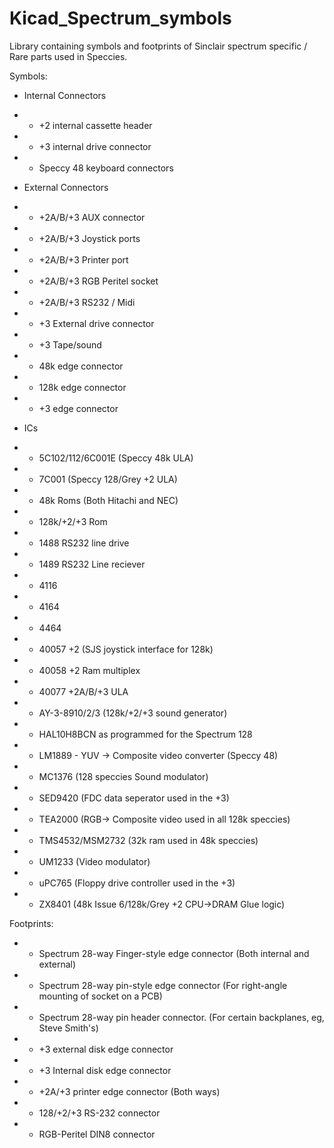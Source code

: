 # Kicad_Spectrum_symbols
Library containing symbols and footprints of Sinclair spectrum specific / Rare parts used in Speccies. 

Symbols: 
*  Internal Connectors
* - +2 internal cassette header
* - +3 internal drive connector
* - Speccy 48 keyboard connectors
    
*  External Connectors
* - +2A/B/+3 AUX connector
* - +2A/B/+3 Joystick ports
* - +2A/B/+3 Printer port
* - +2A/B/+3 RGB Peritel socket
* - +2A/B/+3 RS232 / Midi
* - +3 External drive connector
* - +3 Tape/sound
* - 48k edge connector
* - 128k edge connector
* - +3 edge connector

*  ICs
* - 5C102/112/6C001E  (Speccy 48k ULA)
* - 7C001             (Speccy 128/Grey +2 ULA)
* - 48k Roms (Both Hitachi and NEC)
* - 128k/+2/+3 Rom
* - 1488 RS232 line drive
* - 1489 RS232 Line reciever
* - 4116
* - 4164
* - 4464
* - 40057 +2 (SJS joystick interface for 128k)
* - 40058 +2 Ram multiplex
* - 40077 +2A/B/+3 ULA
* - AY-3-8910/2/3  (128k/+2/+3 sound generator)
* - HAL10H8BCN as programmed for the Spectrum 128
* - LM1889 - YUV -> Composite video converter (Speccy 48)
* - MC1376 (128 speccies Sound modulator)
* - SED9420 (FDC data seperator used in the +3)
* - TEA2000 (RGB-> Composite video used in all 128k speccies)
* - TMS4532/MSM2732  (32k ram used in 48k speccies)
* - UM1233 (Video modulator)
* - uPC765 (Floppy drive controller used in the +3)
* - ZX8401 (48k Issue 6/128k/Grey +2 CPU->DRAM Glue logic)

Footprints:
* - Spectrum  28-way Finger-style edge connector (Both internal and external)
* - Spectrum  28-way pin-style edge connector (For right-angle mounting of socket on a PCB)
* - Spectrum  28-way pin header connector. (For certain backplanes, eg, Steve Smith's)
* - +3 external disk edge connector
* - +3 Internal disk edge connector
* - +2A/+3 printer edge connector (Both ways)
* - 128/+2/+3 RS-232 connector
* - RGB-Peritel DIN8 connector
